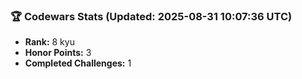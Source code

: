 ### 🏆 Codewars Stats (Updated: 2025-08-31 10:07:36 UTC)

- **Rank:** 8 kyu
- **Honor Points:** 3
- **Completed Challenges:** 1
